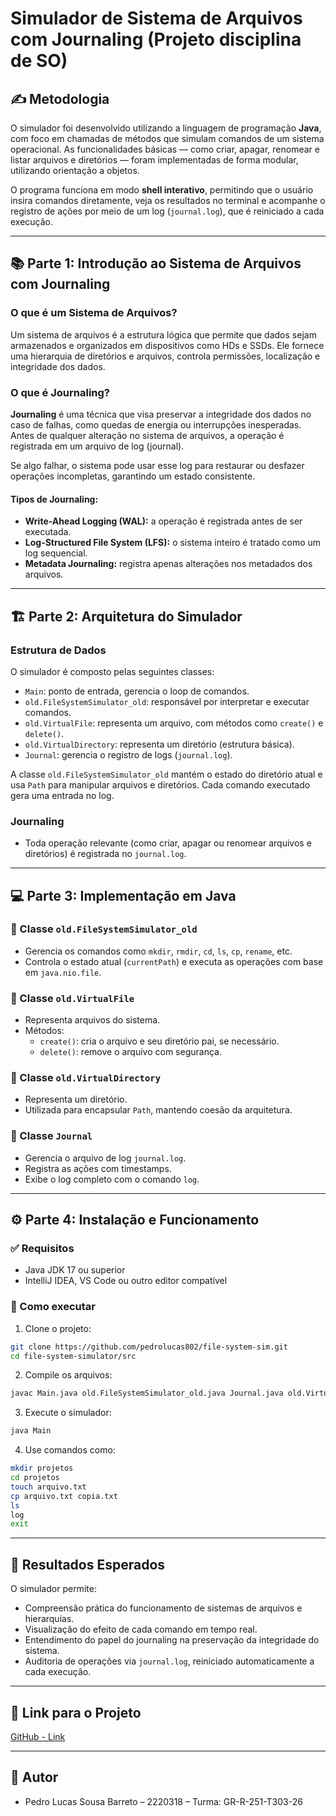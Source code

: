 
# Simulador de Sistema de Arquivos com Journaling (Projeto disciplina de SO)

## ✍️ Metodologia

O simulador foi desenvolvido utilizando a linguagem de programação **Java**, com foco em chamadas de métodos que simulam comandos de um sistema operacional. As funcionalidades básicas — como criar, apagar, renomear e listar arquivos e diretórios — foram implementadas de forma modular, utilizando orientação a objetos.

O programa funciona em modo **shell interativo**, permitindo que o usuário insira comandos diretamente, veja os resultados no terminal e acompanhe o registro de ações por meio de um log (`journal.log`), que é reiniciado a cada execução.

---

## 📚 Parte 1: Introdução ao Sistema de Arquivos com Journaling

### O que é um Sistema de Arquivos?

Um sistema de arquivos é a estrutura lógica que permite que dados sejam armazenados e organizados em dispositivos como HDs e SSDs. Ele fornece uma hierarquia de diretórios e arquivos, controla permissões, localização e integridade dos dados.

### O que é Journaling?

**Journaling** é uma técnica que visa preservar a integridade dos dados no caso de falhas, como quedas de energia ou interrupções inesperadas. Antes de qualquer alteração no sistema de arquivos, a operação é registrada em um arquivo de log (journal).

Se algo falhar, o sistema pode usar esse log para restaurar ou desfazer operações incompletas, garantindo um estado consistente.

#### Tipos de Journaling:

- **Write-Ahead Logging (WAL):** a operação é registrada antes de ser executada.
- **Log-Structured File System (LFS):** o sistema inteiro é tratado como um log sequencial.
- **Metadata Journaling:** registra apenas alterações nos metadados dos arquivos.

---

## 🏗️ Parte 2: Arquitetura do Simulador

### Estrutura de Dados

O simulador é composto pelas seguintes classes:

- `Main`: ponto de entrada, gerencia o loop de comandos.
- `old.FileSystemSimulator_old`: responsável por interpretar e executar comandos.
- `old.VirtualFile`: representa um arquivo, com métodos como `create()` e `delete()`.
- `old.VirtualDirectory`: representa um diretório (estrutura básica).
- `Journal`: gerencia o registro de logs (`journal.log`).

A classe `old.FileSystemSimulator_old` mantém o estado do diretório atual e usa `Path` para manipular arquivos e diretórios. Cada comando executado gera uma entrada no log.

### Journaling

- Toda operação relevante (como criar, apagar ou renomear arquivos e diretórios) é registrada no `journal.log`.

[//]: # (- Ao iniciar o sistema, se um `journal.log` antigo existir, ele é automaticamente **renomeado** para `journal_<timestamp>.log`.)

[//]: # (- Um novo `journal.log` é iniciado com a marcação de "Sistema iniciado".)

---

## 💻 Parte 3: Implementação em Java

### 📁 Classe `old.FileSystemSimulator_old`

- Gerencia os comandos como `mkdir`, `rmdir`, `cd`, `ls`, `cp`, `rename`, etc.
- Controla o estado atual (`currentPath`) e executa as operações com base em `java.nio.file`.

### 📄 Classe `old.VirtualFile`

- Representa arquivos do sistema.
- Métodos:
  - `create()`: cria o arquivo e seu diretório pai, se necessário.
  - `delete()`: remove o arquivo com segurança.

### 📁 Classe `old.VirtualDirectory`

- Representa um diretório.
- Utilizada para encapsular `Path`, mantendo coesão da arquitetura.

### 📘 Classe `Journal`

- Gerencia o arquivo de log `journal.log`.
- Registra as ações com timestamps.
- Exibe o log completo com o comando `log`.

---

## ⚙️ Parte 4: Instalação e Funcionamento

### ✅ Requisitos

- Java JDK 17 ou superior
- IntelliJ IDEA, VS Code ou outro editor compatível

### 🚀 Como executar

1. Clone o projeto:

```bash
git clone https://github.com/pedrolucas802/file-system-sim.git
cd file-system-simulator/src
```

2. Compile os arquivos:

```bash
javac Main.java old.FileSystemSimulator_old.java Journal.java old.VirtualFile.java old.VirtualDirectory.java
```

3. Execute o simulador:

```bash
java Main
```

4. Use comandos como:

```bash
mkdir projetos
cd projetos
touch arquivo.txt
cp arquivo.txt copia.txt
ls
log
exit
```

---

## 🎯 Resultados Esperados

O simulador permite:

- Compreensão prática do funcionamento de sistemas de arquivos e hierarquias.
- Visualização do efeito de cada comando em tempo real.
- Entendimento do papel do journaling na preservação da integridade do sistema.
- Auditoria de operações via `journal.log`, reiniciado automaticamente a cada execução.

---

## 🔗 Link para o Projeto

[GitHub - Link](https://github.com/pedrolucas802/file-system-sim)

---

## 👥 Autor

- Pedro Lucas Sousa Barreto – 2220318 – Turma: GR-R-251-T303-26
